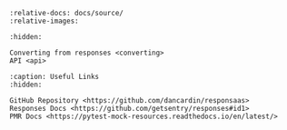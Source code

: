 ```{include} ../../README.md
:relative-docs: docs/source/
:relative-images:
```

```{toctree}
:hidden:

Converting from responses <converting>
API <api>
```

```{toctree}
:caption: Useful Links
:hidden:

GitHub Repository <https://github.com/dancardin/responsaas>
Responses Docs <https://github.com/getsentry/responses#id1>
PMR Docs <https://pytest-mock-resources.readthedocs.io/en/latest/>
```
